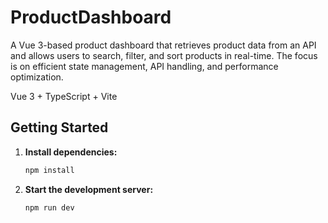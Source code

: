 # ProductDashboard

A Vue 3-based product dashboard that retrieves product data from an API and allows users to search, filter, and sort products in real-time. The focus is on efficient state management, API handling, and performance optimization.

Vue 3 + TypeScript + Vite

## Getting Started

1. **Install dependencies:**
   ```bash
   npm install
   ```

2. **Start the development server:**
   ```bash
   npm run dev
   ```
